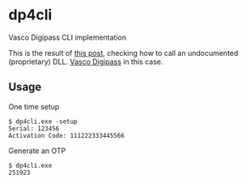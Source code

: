 # dp4cli
Vasco Digipass CLI implementation

This is the result of [this post](https://rpg.skmobi.com/posts/0x478c_dll/), checking how to call an undocumented (proprietary) DLL. [Vasco Digipass](https://www.onespan.com/support/security/product-life-cycle) in this case.

## Usage

One time setup

```
$ dp4cli.exe -setup
Serial: 123456
Activation Code: 111222333445566
```

Generate an OTP

```
$ dp4cli.exe
251923
```
